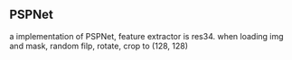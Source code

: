 ## PSPNet

a implementation of PSPNet, feature extractor is res34.
when loading img and mask, random filp, rotate, crop to (128, 128)

